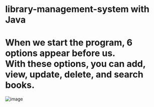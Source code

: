 # library-management-system with Java
# When we start the program, 6 options appear before us. <br> With these options, you can add, view, update, delete, and search books.
![image](https://user-images.githubusercontent.com/116680886/226456108-29b98973-d14e-408f-8b1b-59e51962bf8a.png)
